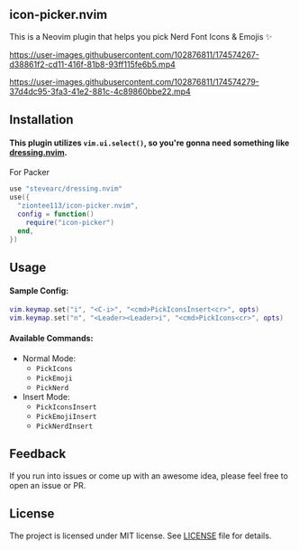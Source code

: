## icon-picker.nvim

This is a Neovim plugin that helps you pick Nerd Font Icons &amp; Emojis ✨

https://user-images.githubusercontent.com/102876811/174574267-d38861f2-cd11-416f-81b8-93ff115fe6b5.mp4

https://user-images.githubusercontent.com/102876811/174574279-37d4dc95-3fa3-41e2-881c-4c89860bbe22.mp4

## Installation

#### This plugin utilizes `vim.ui.select()`, so you're gonna need something like [dressing.nvim](https://github.com/stevearc/dressing.nvim).

For Packer

```lua
use "stevearc/dressing.nvim"
use({
  "ziontee113/icon-picker.nvim",
  config = function()
    require("icon-picker")
  end,
})
```

## Usage

#### Sample Config:

```lua
vim.keymap.set("i", "<C-i>", "<cmd>PickIconsInsert<cr>", opts)
vim.keymap.set("n", "<Leader><Leader>i", "<cmd>PickIcons<cr>", opts)
```

#### Available Commands:

- Normal Mode:
  - `PickIcons`
  - `PickEmoji`
  - `PickNerd`
- Insert Mode:
  - `PickIconsInsert`
  - `PickEmojiInsert`
  - `PickNerdInsert`

## Feedback

If you run into issues or come up with an awesome idea, please feel free to open an issue or PR.

## License

The project is licensed under MIT license. See [LICENSE](./LICENSE) file for details.
